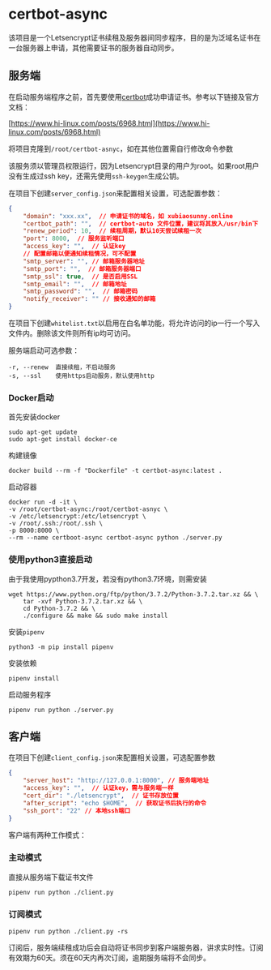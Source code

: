 # certbot-async

该项目是一个Letsencrypt证书续租及服务器间同步程序，目的是为泛域名证书在一台服务器上申请，其他需要证书的服务器自动同步。

## 服务端

在启动服务端程序之前，首先要使用[certbot](https://certbot.eff.org)成功申请证书。参考以下链接及官方文档：

[https://www.hi-linux.com/posts/6968.html](https://www.hi-linux.com/posts/6968.html)


将项目克隆到`/root/certbot-asnyc`，如在其他位置需自行修改命令参数

该服务须以管理员权限运行，因为Letsencrypt目录的用户为root。如果root用户没有生成过ssh key，还需先使用`ssh-keygen`生成公钥。

在项目下创建`server_config.json`来配置相关设置，可选配置参数：

```json
{
    "domain": "xxx.xx",  // 申请证书的域名，如 xubiaosunny.online
    "certbot_path": "",  // certbot-auto 文件位置，建议将其放入/usr/bin下
    "renew_period": 10,  // 续租周期，默认10天尝试续租一次
    "port": 8000,  // 服务监听端口
    "access_key": "",  // 认证key
    // 配置邮箱以便通知续租情况，可不配置
    "smtp_server": "", // 邮箱服务器地址
    "smtp_port": "",  // 邮箱服务器端口
    "smtp_ssl": true,  // 是否启用SSL
    "smtp_email": "",  // 邮箱地址
    "smtp_password": "",  // 邮箱密码
    "notify_receiver": "" // 接收通知的邮箱
}
```

在项目下创建`whitelist.txt`以启用在白名单功能，将允许访问的ip一行一个写入文件内。删除该文件则所有ip均可访问。

服务端启动可选参数：

```
-r, --renew  直接续租，不启动服务
-s, --ssl    使用https启动服务，默认使用http
```

### Docker启动

首先安装docker

```shell
sudo apt-get update
sudo apt-get install docker-ce
```

构建镜像

```shell
docker build --rm -f "Dockerfile" -t certbot-async:latest .
```

启动容器

```shell
docker run -d -it \
-v /root/certbot-async:/root/certbot-asnyc \
-v /etc/letsencrypt:/etc/letsencrypt \
-v /root/.ssh:/root/.ssh \
-p 8000:8000 \
--rm --name certboot-async certbot-async python ./server.py
```

### 使用python3直接启动

由于我使用pypthon3.7开发，若没有python3.7环境，则需安装

```
wget https://www.python.org/ftp/python/3.7.2/Python-3.7.2.tar.xz && \
    tar -xvf Python-3.7.2.tar.xz && \
    cd Python-3.7.2 && \
    ./configure && make && sudo make install
```

安装`pipenv`

```shell
python3 -m pip install pipenv
```

安装依赖

```shell
pipenv install
```

启动服务程序

```shell
pipenv run python ./server.py
```

## 客户端

在项目下创建`client_config.json`来配置相关设置，可选配置参数

```json
{
    "server_host": "http://127.0.0.1:8000", // 服务端地址
    "access_key": "",  // 认证key，需与服务端一样
    "cert_dir": "./letsencrypt",  // 证书存放位置
    "after_script": "echo $HOME",  // 获取证书后执行的命令 
    "ssh_port": "22" // 本地ssh端口
}
```

客户端有两种工作模式：

### 主动模式

直接从服务端下载证书文件

```
pipenv run python ./client.py
```

### 订阅模式

```
pipenv run python ./client.py -rs
```
订阅后，服务端续租成功后会自动将证书同步到客户端服务器，讲求实时性。订阅有效期为60天。须在60天内再次订阅，逾期服务端将不会同步。

